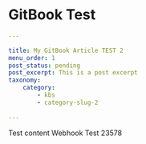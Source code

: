 # GitBook Test

```yaml
---

title: My GitBook Article TEST 2
menu_order: 1
post_status: pending
post_excerpt: This is a post excerpt
taxonomy:
    category:
        - kbs
        - category-slug-2 
        
---
```

Test content Webhook Test 23578
